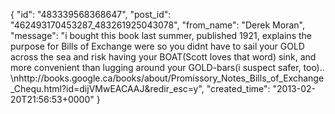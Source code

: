  {
   "id": "483339568368647",
   "post_id": "462493170453287_483261925043078",
   "from_name": "Derek Moran",
   "message": "i bought this book last summer, published 1921, explains the purpose for Bills of Exchange were so you didnt have to sail your GOLD across the sea and risk having your BOAT(Scott loves that word) sink, and more convenient than lugging around your GOLD-bars(i suspect safer, too).. \nhttp://books.google.ca/books/about/Promissory_Notes_Bills_of_Exchange_Chequ.html?id=dijVMwEACAAJ&redir_esc=y",
   "created_time": "2013-02-20T21:56:53+0000"
 }

